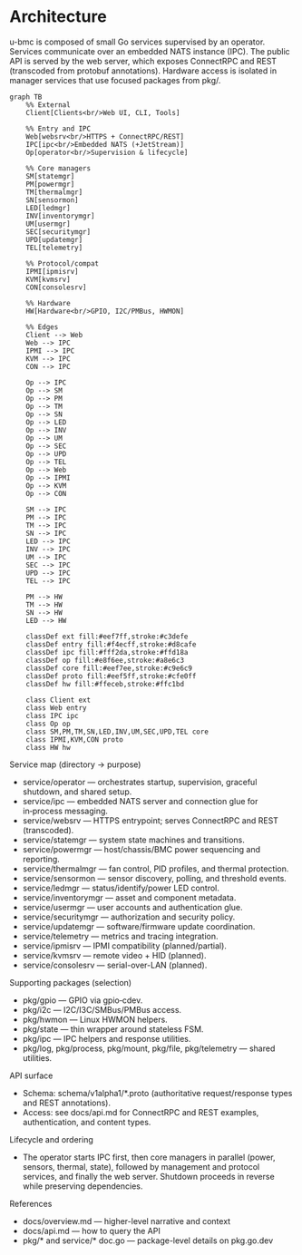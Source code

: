 # Architecture

u-bmc is composed of small Go services supervised by an operator. Services communicate over an embedded NATS instance (IPC). The public API is served by the web server, which exposes ConnectRPC and REST (transcoded from protobuf annotations). Hardware access is isolated in manager services that use focused packages from pkg/.

```mermaid
graph TB
    %% External
    Client[Clients<br/>Web UI, CLI, Tools]

    %% Entry and IPC
    Web[websrv<br/>HTTPS + ConnectRPC/REST]
    IPC[ipc<br/>Embedded NATS (+JetStream)]
    Op[operator<br/>Supervision & lifecycle]

    %% Core managers
    SM[statemgr]
    PM[powermgr]
    TM[thermalmgr]
    SN[sensormon]
    LED[ledmgr]
    INV[inventorymgr]
    UM[usermgr]
    SEC[securitymgr]
    UPD[updatemgr]
    TEL[telemetry]

    %% Protocol/compat
    IPMI[ipmisrv]
    KVM[kvmsrv]
    CON[consolesrv]

    %% Hardware
    HW[Hardware<br/>GPIO, I2C/PMBus, HWMON]

    %% Edges
    Client --> Web
    Web --> IPC
    IPMI --> IPC
    KVM --> IPC
    CON --> IPC

    Op --> IPC
    Op --> SM
    Op --> PM
    Op --> TM
    Op --> SN
    Op --> LED
    Op --> INV
    Op --> UM
    Op --> SEC
    Op --> UPD
    Op --> TEL
    Op --> Web
    Op --> IPMI
    Op --> KVM
    Op --> CON

    SM --> IPC
    PM --> IPC
    TM --> IPC
    SN --> IPC
    LED --> IPC
    INV --> IPC
    UM --> IPC
    SEC --> IPC
    UPD --> IPC
    TEL --> IPC

    PM --> HW
    TM --> HW
    SN --> HW
    LED --> HW

    classDef ext fill:#eef7ff,stroke:#c3defe
    classDef entry fill:#f4ecff,stroke:#d8cafe
    classDef ipc fill:#fff2da,stroke:#ffd18a
    classDef op fill:#e8f6ee,stroke:#a8e6c3
    classDef core fill:#eef7ee,stroke:#c9e6c9
    classDef proto fill:#eef5ff,stroke:#cfe0ff
    classDef hw fill:#ffeceb,stroke:#ffc1bd

    class Client ext
    class Web entry
    class IPC ipc
    class Op op
    class SM,PM,TM,SN,LED,INV,UM,SEC,UPD,TEL core
    class IPMI,KVM,CON proto
    class HW hw
```

Service map (directory → purpose)
- service/operator — orchestrates startup, supervision, graceful shutdown, and shared setup.
- service/ipc — embedded NATS server and connection glue for in‑process messaging.
- service/websrv — HTTPS entrypoint; serves ConnectRPC and REST (transcoded).
- service/statemgr — system state machines and transitions.
- service/powermgr — host/chassis/BMC power sequencing and reporting.
- service/thermalmgr — fan control, PID profiles, and thermal protection.
- service/sensormon — sensor discovery, polling, and threshold events.
- service/ledmgr — status/identify/power LED control.
- service/inventorymgr — asset and component metadata.
- service/usermgr — user accounts and authentication glue.
- service/securitymgr — authorization and security policy.
- service/updatemgr — software/firmware update coordination.
- service/telemetry — metrics and tracing integration.
- service/ipmisrv — IPMI compatibility (planned/partial).
- service/kvmsrv — remote video + HID (planned).
- service/consolesrv — serial-over-LAN (planned).

Supporting packages (selection)
- pkg/gpio — GPIO via gpio‑cdev.
- pkg/i2c — I2C/I3C/SMBus/PMBus access.
- pkg/hwmon — Linux HWMON helpers.
- pkg/state — thin wrapper around stateless FSM.
- pkg/ipc — IPC helpers and response utilities.
- pkg/log, pkg/process, pkg/mount, pkg/file, pkg/telemetry — shared utilities.

API surface
- Schema: schema/v1alpha1/*.proto (authoritative request/response types and REST annotations).
- Access: see docs/api.md for ConnectRPC and REST examples, authentication, and content types.

Lifecycle and ordering
- The operator starts IPC first, then core managers in parallel (power, sensors, thermal, state), followed by management and protocol services, and finally the web server. Shutdown proceeds in reverse while preserving dependencies.

References
- docs/overview.md — higher-level narrative and context
- docs/api.md — how to query the API
- pkg/* and service/* doc.go — package-level details on pkg.go.dev
